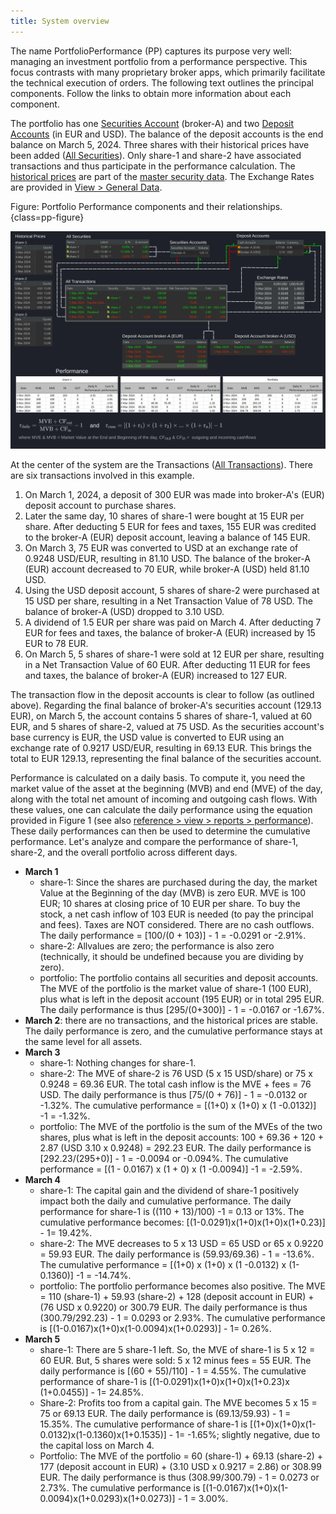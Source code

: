 ```yaml
---
title: System overview
---
```


The name PortfolioPerformance (PP) captures its purpose very well: managing an investment portfolio from a performance perspective. This focus contrasts with many proprietary broker apps, which primarily facilitate the technical execution of orders. The following text outlines the principal components. Follow the links to obtain more information about each component.

The portfolio has one [Securities Account](../reference/view/accounts/security-account.md) (broker-A) and two [Deposit Accounts](../reference/view/accounts/index.md) (in EUR and USD). The balance of the deposit accounts is the end balance on March 5, 2024. Three shares with their historical prices have been added ([All Securities](../reference/view/securities/all-securities.md)). Only share-1 and share-2 have associated transactions and thus participate in the performance calculation. The [historical prices](../how-to/downloading-historical-prices/index.md) are part of the [master security data](../reference/file/new.md#historical-quotes). The Exchange Rates are provided in [View > General Data](../reference/view/currencies.md).

Figure: Portfolio Performance components and their relationships. {class=pp-figure}

![](images/system-overview.svg)

At the center of the system are the Transactions ([All Transactions](../reference/view/accounts/all-transactions.md)). There are six transactions involved in this example.

1. On March 1, 2024, a deposit of 300 EUR was made into broker-A's (EUR) deposit account to purchase shares.
2. Later the same day, 10 shares of share-1 were bought at 15 EUR per share. After deducting 5 EUR for fees and taxes, 155 EUR was credited to the broker-A (EUR) deposit account, leaving a balance of 145 EUR.
3. On March 3, 75 EUR was converted to USD at an exchange rate of 0.9248 USD/EUR, resulting in 81.10 USD. The balance of the broker-A (EUR) account decreased to 70 EUR, while broker-A (USD) held 81.10 USD.
4. Using the USD deposit account, 5 shares of share-2 were purchased at 15 USD per share, resulting in a Net Transaction Value of 78 USD. The balance of broker-A (USD) dropped to 3.10 USD.
5. A dividend of 1.5 EUR per share was paid on March 4. After deducting 7 EUR for fees and taxes, the balance of broker-A (EUR) increased by 15 EUR to 78 EUR.
6. On March 5, 5 shares of share-1 were sold at 12 EUR per share, resulting in a Net Transaction Value of 60 EUR. After deducting 11 EUR for fees and taxes, the balance of broker-A (EUR) increased to 127 EUR.

The transaction flow in the deposit accounts is clear to follow (as outlined above). Regarding the final balance of broker-A's securities account (129.13 EUR), on March 5, the account contains 5 shares of share-1, valued at 60 EUR, and 5 shares of share-2, valued at 75 USD. As the securities account's base currency is EUR, the USD value is converted to EUR using an exchange rate of 0.9217 USD/EUR, resulting in 69.13 EUR. This brings the total to EUR 129.13, representing the final balance of the securities account.

Performance is calculated on a daily basis. To compute it, you need the market value of the asset at the beginning (MVB) and end (MVE) of the day, along with the total net amount of incoming and outgoing cash flows. With these values, one can calculate the daily performance using the equation provided in Figure 1 (see also [reference > view > reports > performance](../reference/view/reports/performance/index.md)). These daily performances can then be used to determine the cumulative performance. Let's analyze and compare the performance of share-1, share-2, and the overall portfolio across different days.

- **March 1**
    * share-1: Since the shares are purchased during the day, the market Value at the Beginning of the day (MVB) is zero EUR. MVE is 100 EUR; 10 shares at closing price of 10 EUR per share. To buy the stock, a net cash inflow of 103 EUR is needed (to pay the principal and fees). Taxes are NOT considered. There are no cash outflows. The daily performance = [100/(0 + 103)] - 1 = -0.0291 or -2.91%.
    * share-2: Allvalues are zero; the performance is also zero (technically, it should be undefined because you are dividing by zero).
    * portfolio: The portfolio contains all securities and deposit accounts. The MVE of the portfolio is the market value of share-1 (100 EUR), plus what is left in the deposit account (195 EUR) or in total 295 EUR. The daily performance is thus [295/(0+300)] - 1 = -0.0167 or -1.67%.
- **March 2**: there are no transactions, and the historical prices are stable. The daily performance is zero, and the cumulative performance stays at the same level for all assets.
- **March 3**
    * share-1: Nothing changes for share-1.
    * share-2: The MVE of share-2 is 76 USD (5 x 15 USD/share) or 75 x 0.9248 = 69.36 EUR. The total cash inflow is the MVE + fees = 76 USD. The daily performance is thus [75/(0 + 76)] - 1 = -0.0132 or -1.32%. The cumulative performance = [(1+0) x (1+0) x (1 -0.0132)] -1 = -1.32%. 
    * portfolio: The MVE of the portfolio is the sum of the MVEs of the two shares, plus what is left in the deposit accounts: 100 + 69.36 + 120 + 2.87 (USD 3.10 x 0.9248) = 292.23 EUR. The daily performance is [292.23/(295+0)] - 1 = -0.0094 or -0.094%. The cumulative performance = [(1 - 0.0167) x (1 + 0) x (1 -0.0094)] -1 = -2.59%.
- **March 4**
    * share-1: The capital gain and the dividend of share-1 positively impact both the daily and cumulative performance. The daily performance for share-1 is ((110 + 13)/100) -1 = 0.13 or 13%. The cumulative performance becomes: [(1-0.0291)x(1+0)x(1+0)x(1+0.23)] - 1= 19.42%.
    * share-2: The MVE decreases to 5 x 13 USD = 65 USD or 65 x 0.9220 = 59.93 EUR. The daily performance is (59.93/69.36) - 1 = -13.6%. The cumulative performance = [(1+0) x (1+0) x (1 -0.0132) x (1-0.1360)] -1 = -14.74%. 
    * portfolio: The portfolio performance becomes also positive. The MVE = 110 (share-1) + 59.93 (share-2) + 128 (deposit account in EUR) + (76 USD  x 0.9220) or 300.79 EUR. The daily performance is thus (300.79/292.23) - 1 = 0.0293 or 2.93%. The cumulative performance is [(1-0.0167)x(1+0)x(1-0.0094)x(1+0.0293)] - 1= 0.26%.
- **March 5**
    * share-1: There are 5 share-1 left. So, the MVE of share-1 is 5 x 12 = 60 EUR. But, 5 shares were sold: 5 x 12 minus fees = 55 EUR. The daily performance is [(60 + 55)/110] - 1 = 4.55%. The cumulative performance of share-1 is [(1-0.0291)x(1+0)x(1+0)x(1+0.23)x (1+0.0455)] - 1= 24.85%.
    * Share-2: Profits too from a capital gain. The MVE becomes 5 x 15 = 75 or 69.13 EUR. The daily performance is (69.13/59.93) - 1 = 15.35%. The cumulative performance of share-1 is [(1+0)x(1+0)x(1-0.0132)x(1-0.1360)x(1+0.1535)] - 1= -1.65%; slightly negative, due to the capital loss on March 4.
    * Portfolio: The MVE of the portfolio = 60 (share-1) + 69.13 (share-2) + 177 (deposit account in EUR) + (3.10 USD x 0.9217 = 2.86) or 308.99 EUR.  The daily performance is thus (308.99/300.79) - 1 = 0.0273 or 2.73%. The cumulative performance is [(1-0.0167)x(1+0)x(1-0.0094)x(1+0.0293)x(1+0.0273)] - 1 = 3.00%. 

